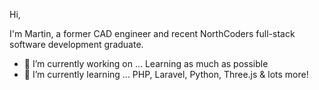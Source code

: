 Hi,

I'm Martin, a former CAD engineer and recent NorthCoders full-stack software development graduate.

- 🔭 I’m currently working on ... Learning as much as possible
- 🌱 I’m currently learning ... PHP, Laravel, Python, Three.js & lots more!
